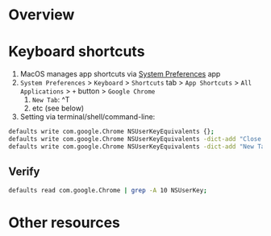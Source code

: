 # Overview


# Keyboard shortcuts
1. MacOS manages app shortcuts via [System Preferences](TODO) app
1. `System Preferences` > `Keyboard` > `Shortcuts` tab > `App Shortcuts` > `All Applications` > `+` button > `Google Chrome`
    1. `New Tab`: ^T
    1. etc (see below)
1. Setting via terminal/shell/command-line:
```sh
defaults write com.google.Chrome NSUserKeyEquivalents {};
defaults write com.google.Chrome NSUserKeyEquivalents -dict-add "Close Tag" "^w";
defaults write com.google.Chrome NSUserKeyEquivalents -dict-add "New Tab" "^t";
```

## Verify
```sh
defaults read com.google.Chrome | grep -A 10 NSUserKey;
```

# Other resources
